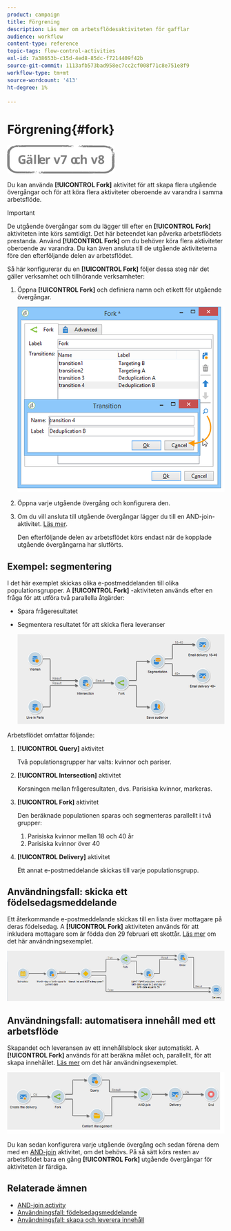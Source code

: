 ```yaml
---
product: campaign
title: Förgrening
description: Läs mer om arbetsflödesaktiviteten för gafflar
audience: workflow
content-type: reference
topic-tags: flow-control-activities
exl-id: 7a38653b-c15d-4ed8-85dc-f7214409f42b
source-git-commit: 1113afb573bad958ec7cc2cf008f71c8e751e8f9
workflow-type: tm+mt
source-wordcount: '413'
ht-degree: 1%

---
```


# Förgrening{#fork}

![](../../assets/common.svg)

Du kan använda **[!UICONTROL Fork]** aktivitet för att skapa flera utgående övergångar och för att köra flera aktiviteter oberoende av varandra i samma arbetsflöde.

>[!IMPORTANT]
>
>De utgående övergångar som du lägger till efter en **[!UICONTROL Fork]** aktiviteten inte körs samtidigt. Det här beteendet kan påverka arbetsflödets prestanda. Använd **[!UICONTROL Fork]** om du behöver köra flera aktiviteter oberoende av varandra. Du kan även ansluta till de utgående aktiviteterna före den efterföljande delen av arbetsflödet.

Så här konfigurerar du en **[!UICONTROL Fork]** följer dessa steg när det gäller verksamhet och tillhörande verksamheter:

1. Öppna **[!UICONTROL Fork]** och definiera namn och etikett för utgående övergångar.

   ![](assets/s_user_segmentation_fork.png)

1. Öppna varje utgående övergång och konfigurera den.
1. Om du vill ansluta till utgående övergångar lägger du till en AND-join-aktivitet. [Läs mer](and-join.md).

   Den efterföljande delen av arbetsflödet körs endast när de kopplade utgående övergångarna har slutförts.

## Exempel: segmentering

I det här exemplet skickas olika e-postmeddelanden till olika populationsgrupper. A **[!UICONTROL Fork]** -aktiviteten används efter en fråga för att utföra två parallella åtgärder:

* Spara frågeresultatet
* Segmentera resultatet för att skicka flera leveranser

   ![Aktiviteten för gaffeln följer skärningspunkten mellan två frågor och föregår en listuppdateringsaktivitet och en delad aktivitet.](assets/wkf_fork_example.png)

Arbetsflödet omfattar följande:

1. **[!UICONTROL Query]** aktivitet

   Två populationsgrupper har valts: kvinnor och pariser.

1. **[!UICONTROL Intersection]** aktivitet

   Korsningen mellan frågeresultaten, dvs. Parisiska kvinnor, markeras.

1. **[!UICONTROL Fork]** aktivitet

   Den beräknade populationen sparas och segmenteras parallellt i två grupper:

   1. Parisiska kvinnor mellan 18 och 40 år
   1. Parisiska kvinnor över 40

1. **[!UICONTROL Delivery]** aktivitet

   Ett annat e-postmeddelande skickas till varje populationsgrupp.

## Användningsfall: skicka ett födelsedagsmeddelande

Ett återkommande e-postmeddelande skickas till en lista över mottagare på deras födelsedag. A **[!UICONTROL Fork]** aktiviteten används för att inkludera mottagare som är födda den 29 februari ett skottår. [Läs mer](sending-a-birthday-email.md) om det här användningsexemplet.

![Aktiviteten för förgreningar följer en testaktivitet och föregår två frågeaktiviteter.](assets/birthday-workflow_usecase_1.png)

## Användningsfall: automatisera innehåll med ett arbetsflöde

Skapandet och leveransen av ett innehållsblock sker automatiskt. A **[!UICONTROL Fork]** används för att beräkna målet och, parallellt, för att skapa innehållet. [Läs mer](../../delivery/using/automating-via-workflows.md#creating-the-delivery-and-its-content) om det här användningsexemplet.

![Aktiviteten för förgreningar följer en leveransaktivitet och föregår en frågeaktivitet och en innehållshanteringsaktivitet, som båda förenas via en AND-join-aktivitet.](../../delivery/using/assets/d_ncs_content_workflow10.png)

Du kan sedan konfigurera varje utgående övergång och sedan förena dem med en [AND-join](and-join.md) aktivitet, om det behövs. På så sätt körs resten av arbetsflödet bara en gång **[!UICONTROL Fork]** utgående övergångar för aktiviteten är färdiga.

## Relaterade ämnen

* [AND-join activity](and-join.md)
* [Användningsfall: födelsedagsmeddelande](sending-a-birthday-email.md)
* [Användningsfall: skapa och leverera innehåll](../../delivery/using/automating-via-workflows.md#creating-the-delivery-and-its-content)